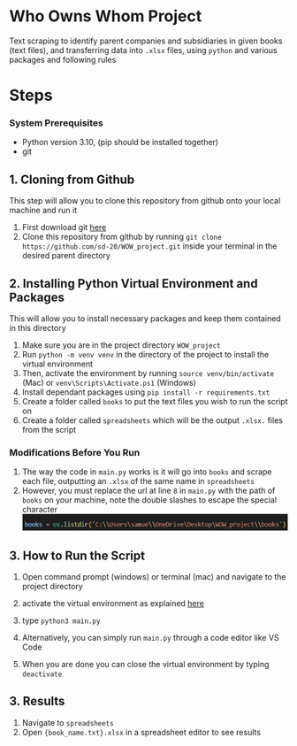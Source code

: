 # Who Owns Whom Project
Text scraping to identify parent companies and subsidiaries in given books (text files), and transferring data into ```.xlsx``` files, using ```python``` and various packages and following rules 

# Steps

### System Prerequisites
- Python version 3.10, (pip should be installed together)
- git 

## 1. Cloning from Github
This step will allow you to clone this repository from github onto your local machine and run it 

1. First download git [here](https://git-scm.com/download/)
2. Clone this repository from github by running ```git clone https://github.com/sd-20/WOW_project.git``` inside your terminal in the desired parent directory

## 2. Installing Python Virtual Environment and Packages

This will allow you to install necessary packages and keep them contained in this directory
1. Make sure you are in the project directory ```WOW_project```
1. Run `python -m venv venv` in the directory of the project to install the virtual environment
2. Then, activate the environment by running ```source venv/bin/activate``` (Mac) or ```venv\Scripts\Activate.ps1``` (Windows)
3. Install dependant packages using ```pip install -r requirements.txt```
4. Create a folder called `books` to put the text files you wish to run the script on
5. Create a folder called `spreadsheets` which will be the output `.xlsx.` files from the script 

### Modifications Before You Run
1. The way the code in `main.py` works is it will go into `books` and scrape each file, outputting an `.xlsx` of the same name in `spreadsheets`
2. However, you must replace the url at line `8` in `main.py` with the path of `books` on your machine, note the double slashes to escape the special character
![url](url.png)
  

## 3. How to Run the Script
1. Open command prompt (windows) or terminal (mac) and navigate to the project directory
2. activate the virtual environment as explained [here](#system-prerequisites)

3. type  ```python3 main.py```
4. Alternatively, you can simply run ```main.py``` through a code editor like VS Code 
5. When you are done you can close the virtual environment by typing ```deactivate```

## 3. Results
1. Navigate to `spreadsheets`
2. Open ```{book_name.txt}.xlsx``` in a spreadsheet editor to see results

<!-- # Notes
- Some more fine tuning can be done for the rules to improve classification accuracy
- Look into building a machine learning model utilizing classification algorithms 
- Need to incorporate observing multiple lines (how would we feed this in to the model in the future, etc.)
- Having a method of checking country names that are misspelled (whether close enough match to a country) 
- Flag lines that might be mistaken for countries
- Store Parent firm industry names as field (some countries may have multiple separated by ",")
- Store Parent Country
- Sometimes extra characters after country name ("," , "")
- Match accented characters with corresponding origianl (U.S.A with Uaccented.S.A)
- sometimes if country is repeated '

- Edited so that multi-word countries are accounted for
- incorporating string matching so that we can identify misspelled names
- Store parent industries ()
- string matching works but what if subsidiary has country name at the front
- what ratio is the most optimal? 
- need to clean country data too
- Keep only letters of the alphabet, make everything upper case, and remove all country matches
- start with last word, two words, 
- got country from name or ending word
- account for parents with numberic ending instead of letters for industry 
- flag lines that might be parents vs subsidiaries
- consider, parents are in alphabetical order
- keep cleaned up version of line
- ivory coast, Eire, other country names with different spelling
- sometimes miscallaneous grammar (',.,etc.) after country name
- list countries and times they appear in other spreadsheet
- focus on subsidiary matching and industries

- Cannot use regular expressions to match strings due to potential misspellings - must use Fuzzy partial string matching to obtain a likelihood score (configure percent)
- first use partial ratio to check if country is a substring, then check full ratio, for edit distance
- change parent industry classifier to include numerics
- Store second sheet with countries, and times they appear -->